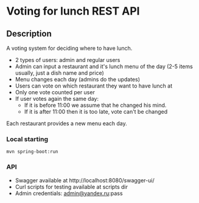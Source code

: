 # Voting for lunch REST API

## Description
A voting system for deciding where to have lunch.

- 2 types of users: admin and regular users
- Admin can input a restaurant and it's lunch menu of the day (2-5 items usually, just a dish name and price)
- Menu changes each day (admins do the updates)
- Users can vote on which restaurant they want to have lunch at
- Only one vote counted per user
- If user votes again the same day:
  - If it is before 11:00 we assume that he changed his mind.
  - If it is after 11:00 then it is too late, vote can't be changed

Each restaurant provides a new menu each day.

### Local starting
    mvn spring-boot:run

### API
 - Swagger available at http://localhost:8080/swagger-ui/
 - Curl scripts for testing available at scripts dir
 - Admin credentials: admin@yandex.ru:pass
